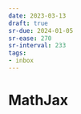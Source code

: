 ```yaml
---
date: 2023-03-13
draft: true
sr-due: 2024-01-05
sr-ease: 270
sr-interval: 233
tags:
- inbox
---
```


# MathJax